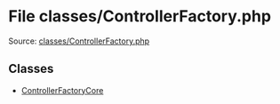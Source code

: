 File classes/ControllerFactory.php
=========

Source: [classes/ControllerFactory.php](https://github.com/PrestaShop/PrestaShop/blob/1.5.4.1/classes/ControllerFactory.php)


Classes
-------

* [ControllerFactoryCore](class.ControllerFactoryCore.md)

